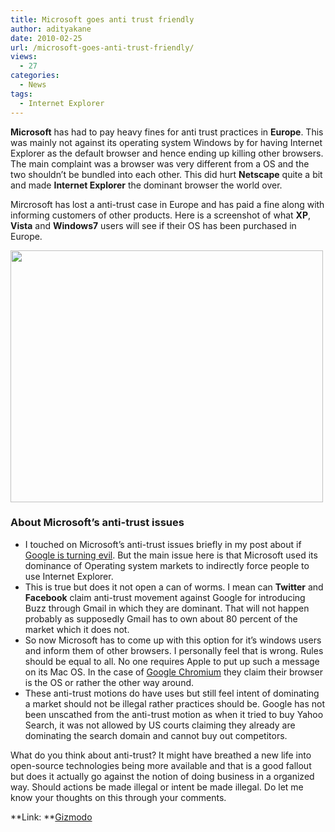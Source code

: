 ```yaml
---
title: Microsoft goes anti trust friendly
author: adityakane
date: 2010-02-25
url: /microsoft-goes-anti-trust-friendly/
views:
  - 27
categories:
  - News
tags:
  - Internet Explorer
---
```

**Microsoft** has had to pay heavy fines for anti trust practices in **Europe**. This was mainly not against its operating system Windows by for having Internet Explorer as the default browser and hence ending up killing other browsers. The main complaint was a browser was very different from a OS and the two shouldn&#8217;t be bundled into each other. This did hurt **Netscape** quite a bit and made **Internet Explorer** the dominant browser the world over.

Mircrosoft has lost a anti-trust case in Europe and has paid a fine along with informing customers of other products. Here is a screenshot of what **XP**, **Vista** and **Windows7** users will see if their OS has been purchased in Europe.

<a rel="attachment wp-att-20694" href="http://devilsworkshop.org/microsoft-goes-anti-trust-friendly/windows_europe_ie_options/"><img class="alignnone size-full wp-image-20694" title="Windows_europe_IE_options" src="http://cdn.devilsworkshop.org/files/2010/02/Windows_europe_IE_options.png" alt="" width="500" height="403" /></a>

### About Microsoft&#8217;s anti-trust issues

  * I touched on Microsoft&#8217;s anti-trust issues briefly in my post about if [Google is turning evil][1]. But the main issue here is that Microsoft used its dominance of Operating system markets to indirectly force people to use Internet Explorer.
  * This is true but does it not open a can of worms. I mean can **Twitter** and **Facebook** claim anti-trust movement against Google for introducing Buzz through Gmail in which they are dominant. That will not happen probably as supposedly Gmail has to own about 80 percent of the market which it does not.
  * So now Microsoft has to come up with this option for it&#8217;s windows users and inform them of other browsers. I personally feel that is wrong. Rules should be equal to all. No one requires Apple to put up such a message on its Mac OS. In the case of [Google Chromium][2] they claim their browser is the OS or rather the other way around.
  * These anti-trust motions do have uses but still feel intent of dominating a market should not be illegal rather practices should be. Google has not been unscathed from the anti-trust motion as when it tried to buy Yahoo Search, it was not allowed by US courts claiming they already are dominating the search domain and cannot buy out competitors.

What do you think about anti-trust? It might have breathed a new life into open-source technologies being more available and that is a good fallout but does it actually go against the notion of doing business in a organized way. Should actions be made illegal or intent be made illegal. Do let me know your thoughts on this through your comments.

**Link: **<a href="http://gizmodo.com/5475490/microsofts-impartial-antitrust+friendly-browser-ballot-screen?utm_source=feedburner&utm_medium=feed&utm_campaign=Feed:+gizmodo/full+(Gizmodo)" onclick="_gaq.push(['_trackEvent', 'outbound-article', 'http://gizmodo.com/5475490/microsofts-impartial-antitrust+friendly-browser-ballot-screen?utm_source=feedburner&utm_medium=feed&utm_campaign=Feed:+gizmodo/full+(Gizmodo)', 'Gizmodo']);" >Gizmodo</a>

 [1]: http://devilsworkshop.org/and-you-thought-google-is-not-evil/
 [2]: http://devilsworkshop.org/google-chromium-os-does-it-have-a-purpose/ "Google Chromium"
